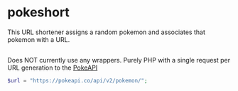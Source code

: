 # pokeshort
This URL shortener assigns a random pokemon and associates that pokemon with a URL. 

##
Does NOT currently use any wrappers. Purely PHP with a single request per URL generation to the [PokeAPI](https://pokeapi.co/)

```php
$url = "https://pokeapi.co/api/v2/pokemon/";
```
